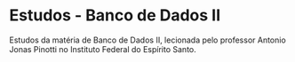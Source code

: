 Estudos - Banco de Dados II
================

Estudos da matéria de Banco de Dados II, lecionada pelo professor Antonio Jonas Pinotti no Instituto Federal do Espírito Santo.
